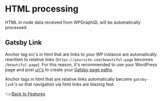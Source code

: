 # HTML processing

HTML in node data received from WPGraphQL will be automatically processed.
## Gatsby Link

Anchor tag src's in html that are links to your WP instance are automatically rewritten to relative links (`https://yoursite.com/beautiful-page` becomes `/beautiful-page`). For this reason, it's recommended to use your WordPress page and post [uri's](https://github.com/TylerBarnes/using-gatsby-source-wordpress-experimental/blob/master/gatsby-node.js#L29) to create your [Gatsby page paths](https://github.com/TylerBarnes/using-gatsby-source-wordpress-experimental/blob/master/gatsby-node.js#L68).

Anchor tags in html that are relative links automatically become `gatsby-link`'s so that navigation via html links are blazing fast.

:point_left: [Back to Features](./index.md)
